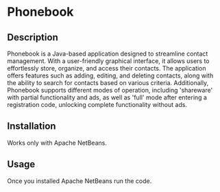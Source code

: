 # Phonebook

## Description

Phonebook is a Java-based application designed to streamline contact management. With a user-friendly graphical interface, it allows users to effortlessly store, organize, and access their contacts. The application offers features such as adding, editing, and deleting contacts, along with the ability to search for contacts based on various criteria. Additionally, Phonebook supports different modes of operation, including 'shareware' with partial functionality and ads, as well as 'full' mode after entering a registration code, unlocking complete functionality without ads.

## Installation

Works only with Apache NetBeans.

## Usage

Once you installed Apache NetBeans run the code.
